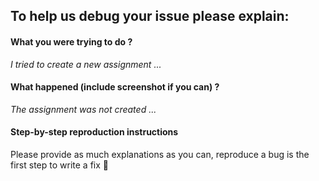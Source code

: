 ## To help us debug your issue please explain:

#### What you were trying to do ?
_I tried to create a new assignment ..._

#### What happened (include screenshot if you can) ?
_The assignment was not created ..._

#### Step-by-step reproduction instructions
Please provide as much explanations as you can, reproduce a bug is the first step to write a fix :raised_hands:
